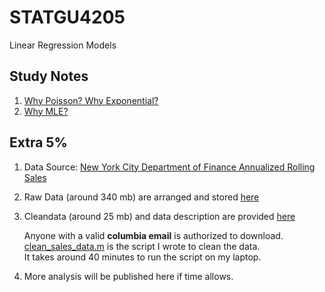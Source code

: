 # STATGU4205
Linear Regression Models
## Study Notes
1. [Why Poisson? Why Exponential?](https://liutongzhou.github.io/Interesting-Problems/A-Service-Queue-with-Impatient-Customers/Poisson_Process.pdf)
2. [Why MLE?](https://github.com/LiutongZhou/STATGU4205/blob/master/probabilistic-model-setup.pdf)

## Extra 5%
1. Data Source: [New York City Department of Finance Annualized Rolling Sales](https://www1.nyc.gov/site/finance/taxes/property-annualized-sales-update.page)

2. Raw Data (around 340 mb) are arranged and stored [here](https://drive.google.com/drive/folders/0B3jtvLVULJwuNXNCSXMxVHhaMm8?usp=sharing) 

3. Cleandata (around 25 mb) and data description are provided [here](https://drive.google.com/drive/folders/0B3jtvLVULJwuZW1FbUFmSWowbWs?usp=sharing)

   Anyone with a valid **columbia email** is authorized to download.  
   [clean_sales_data.m](https://github.com/LiutongZhou/STATGU4205/blob/master/clean_sales_data.m) is the script I wrote to clean the data.  
   It takes around 40 minutes to run the script on my laptop. 
   
4. More analysis will be published here if time allows.

